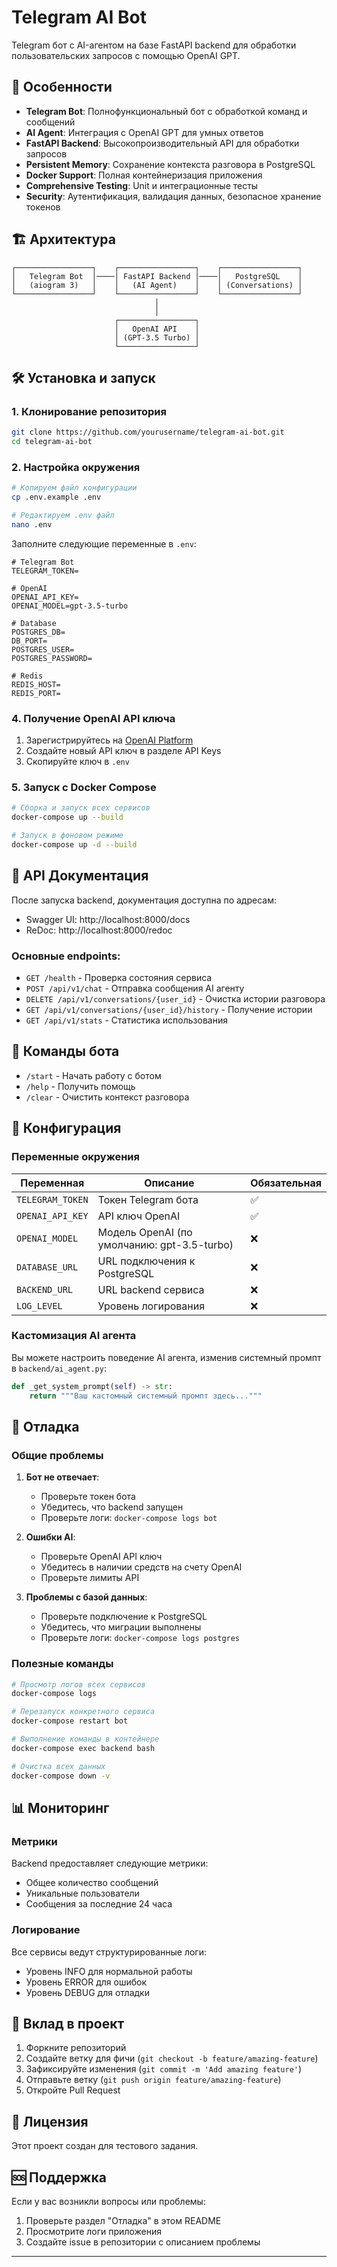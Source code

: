 # Telegram AI Bot

Telegram бот с AI-агентом на базе FastAPI backend для обработки пользовательских запросов с помощью OpenAI GPT.

## 🚀 Особенности

- **Telegram Bot**: Полнофункциональный бот с обработкой команд и сообщений
- **AI Agent**: Интеграция с OpenAI GPT для умных ответов
- **FastAPI Backend**: Высокопроизводительный API для обработки запросов
- **Persistent Memory**: Сохранение контекста разговора в PostgreSQL
- **Docker Support**: Полная контейнеризация приложения
- **Comprehensive Testing**: Unit и интеграционные тесты
- **Security**: Аутентификация, валидация данных, безопасное хранение токенов

## 🏗️ Архитектура

```
┌─────────────────┐    ┌─────────────────┐    ┌─────────────────┐
│   Telegram Bot  │────│ FastAPI Backend │────│   PostgreSQL    │
│   (aiogram 3)   │    │   (AI Agent)    │    │ (Conversations) │
└─────────────────┘    └─────────────────┘    └─────────────────┘
                                │
                                │
                       ┌─────────────────┐
                       │   OpenAI API    │
                       │ (GPT-3.5 Turbo) │
                       └─────────────────┘
```

## 🛠️ Установка и запуск

### 1. Клонирование репозитория

```bash
git clone https://github.com/yourusername/telegram-ai-bot.git
cd telegram-ai-bot
```

### 2. Настройка окружения

```bash
# Копируем файл конфигурации
cp .env.example .env

# Редактируем .env файл
nano .env
```

Заполните следующие переменные в `.env`:

```env
# Telegram Bot
TELEGRAM_TOKEN=

# OpenAI
OPENAI_API_KEY=
OPENAI_MODEL=gpt-3.5-turbo

# Database
POSTGRES_DB= 
DB_PORT=
POSTGRES_USER=
POSTGRES_PASSWORD=

# Redis
REDIS_HOST=
REDIS_PORT=
```

### 4. Получение OpenAI API ключа

1. Зарегистрируйтесь на [OpenAI Platform](https://platform.openai.com/)
2. Создайте новый API ключ в разделе API Keys
3. Скопируйте ключ в `.env`

### 5. Запуск с Docker Compose

```bash
# Сборка и запуск всех сервисов
docker-compose up --build

# Запуск в фоновом режиме
docker-compose up -d --build
```


## 📝 API Документация

После запуска backend, документация доступна по адресам:
- Swagger UI: http://localhost:8000/docs
- ReDoc: http://localhost:8000/redoc

### Основные endpoints:

- `GET /health` - Проверка состояния сервиса
- `POST /api/v1/chat` - Отправка сообщения AI агенту
- `DELETE /api/v1/conversations/{user_id}` - Очистка истории разговора
- `GET /api/v1/conversations/{user_id}/history` - Получение истории
- `GET /api/v1/stats` - Статистика использования

## 🤖 Команды бота

- `/start` - Начать работу с ботом
- `/help` - Получить помощь
- `/clear` - Очистить контекст разговора

## 🔧 Конфигурация

### Переменные окружения

| Переменная | Описание | Обязательная |
|------------|----------|--------------|
| `TELEGRAM_TOKEN` | Токен Telegram бота | ✅ |
| `OPENAI_API_KEY` | API ключ OpenAI | ✅ |
| `OPENAI_MODEL` | Модель OpenAI (по умолчанию: gpt-3.5-turbo) | ❌ |
| `DATABASE_URL` | URL подключения к PostgreSQL | ❌ |
| `BACKEND_URL` | URL backend сервиса | ❌ |
| `LOG_LEVEL` | Уровень логирования | ❌ |

### Кастомизация AI агента

Вы можете настроить поведение AI агента, изменив системный промпт в `backend/ai_agent.py`:

```python
def _get_system_prompt(self) -> str:
    return """Ваш кастомный системный промпт здесь..."""
```

## 🐛 Отладка

### Общие проблемы

1. **Бот не отвечает**:
   - Проверьте токен бота
   - Убедитесь, что backend запущен
   - Проверьте логи: `docker-compose logs bot`

2. **Ошибки AI**:
   - Проверьте OpenAI API ключ
   - Убедитесь в наличии средств на счету OpenAI
   - Проверьте лимиты API

3. **Проблемы с базой данных**:
   - Проверьте подключение к PostgreSQL
   - Убедитесь, что миграции выполнены
   - Проверьте логи: `docker-compose logs postgres`

### Полезные команды

```bash
# Просмотр логов всех сервисов
docker-compose logs

# Перезапуск конкретного сервиса
docker-compose restart bot

# Выполнение команды в контейнере
docker-compose exec backend bash

# Очистка всех данных
docker-compose down -v
```

## 📊 Мониторинг

### Метрики

Backend предоставляет следующие метрики:
- Общее количество сообщений
- Уникальные пользователи
- Сообщения за последние 24 часа

### Логирование

Все сервисы ведут структурированные логи:
- Уровень INFO для нормальной работы
- Уровень ERROR для ошибок
- Уровень DEBUG для отладки

## 🤝 Вклад в проект

1. Форкните репозиторий
2. Создайте ветку для фичи (`git checkout -b feature/amazing-feature`)
3. Зафиксируйте изменения (`git commit -m 'Add amazing feature'`)
4. Отправьте ветку (`git push origin feature/amazing-feature`)
5. Откройте Pull Request

## 📄 Лицензия

Этот проект создан для тестового задания.

## 🆘 Поддержка

Если у вас возникли вопросы или проблемы:

1. Проверьте раздел "Отладка" в этом README
2. Просмотрите логи приложения
3. Создайте issue в репозитории с описанием проблемы

---

